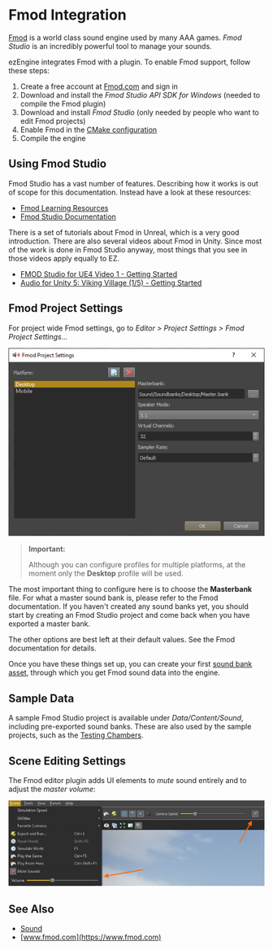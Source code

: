 # Fmod Integration

[Fmod](https://www.fmod.com) is a world class sound engine used by many AAA games. *Fmod Studio* is an incredibly powerful tool to manage your sounds.

ezEngine integrates Fmod with a plugin. To enable Fmod support, follow these steps:

1. Create a free account at [Fmod.com](https://www.fmod.com) and sign in
1. Download and install the *Fmod Studio API SDK for Windows* (needed to compile the Fmod plugin)
1. Download and install *Fmod Studio* (only needed by people who want to edit Fmod projects)
1. Enable Fmod in the [CMake configuration](../build/cmake-config.md)
1. Compile the engine

## Using Fmod Studio

Fmod Studio has a vast number of features. Describing how it works is out of scope for this documentation. Instead have a look at these resources:

* [Fmod Learning Resources](https://www.fmod.com/learn)
* [Fmod Studio Documentation](https://www.fmod.com/resources/documentation-studio)

There is a set of tutorials about Fmod in Unreal, which is a very good introduction. There are also several videos about Fmod in Unity. Since most of the work is done in Fmod Studio anyway, most things that you see in those videos apply equally to EZ.

* [FMOD Studio for UE4 Video 1 - Getting Started](https://www.youtube.com/watch?v=K64sGI9cKEg)
* [Audio for Unity 5: Viking Village (1/5) - Getting Started](https://www.youtube.com/watch?v=KkQ89ZXv5sQ)

## Fmod Project Settings

For project wide Fmod settings, go to *Editor > Project Settings > Fmod Project Settings...*

![Fmod settings](media/fmod-settings.png)

> **Important:**
>
> Although you can configure profiles for multiple platforms, at the moment only the **Desktop** profile will be used.

The most important thing to configure here is to choose the **Masterbank** file. For what a master sound bank is, please refer to the Fmod documentation. If you haven't created any sound banks yet, you should start by creating an Fmod Studio project and come back when you have exported a master bank.

The other options are best left at their default values. See the Fmod documentation for details.

Once you have these things set up, you can create your first [sound bank asset](fmod-soundbank-asset.md), through which you get Fmod sound data into the engine.

## Sample Data

A sample Fmod Studio project is available under *Data/Content/Sound*, including pre-exported sound banks. These are also used by the sample projects, such as the [Testing Chambers](../../samples/testing-chambers.md).

## Scene Editing Settings

The Fmod editor plugin adds UI elements to *mute* sound entirely and to adjust the *master volume*:

![Fmod UI](media/sound-ui.jpg)

## See Also


* [Sound](sound-overview.md)
* [www.fmod.com](https://www.fmod.com)
